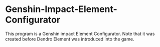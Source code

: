 # Genshin-Impact-Element-Configurator
This program is a Genshin impact Element Configurator. Note that it was created before Dendro Element was introduced into the game.
